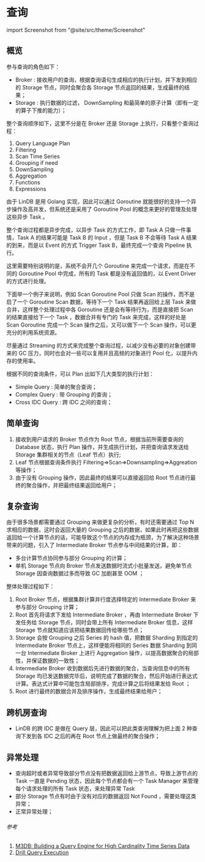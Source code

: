# 查询

import Screenshot from "@site/src/theme/Screenshot"

## 概览

参与查询的角色如下：
- Broker : 接收用户的查询，根据查询语句生成相应的执行计划，并下发到相应的 Storage 节点，同时会聚合各 Storage 节点返回的结果，生成最终的结果；
- Storage : 执行数据的过滤， DownSampling 和最简单的原子计算（即有一定的算子下推的能力）；

整个查询顺序如下，这里不分是在 Broker 还是 Storage 上执行，只看整个查询过程：
1. Query Language Plan
2. Filtering
3. Scan Time Series
4. Grouping if need
5. DownSampling
6. Aggregation
7. Functions
8. Expressions

由于 LinDB 是用 Golang 实现，因此可以通过 Goroutine 就能很好的支持一个异步操作及高并发，但系统还是采用了 Goroutine Pool 的概念来更好的管理及处理这些异步 Task 。

整个查询过程都是异步完成，以异步 Task 的方式工作，即 Task A 只做一件事情，Task A 的结果可能是 Task B 的 Input ，但是  Task B 不会等待 Task A 结果的到来，而是以 Event 的方式 Trigger Task B，最终完成一个查询 Pipeline 执行。

这里需要特别说明的是，系统不会开几个 Goroutine 来完成一个请求，而是在不同的 Goroutine Pool 中完成，所有的 Task 都是没有返回值的，以 Event Driver 的方式进行处理。

下面举一个例子来说明，例如 Scan Goroutine Pool 只做 Scan 的操作，而不是启了一个 Goroutine Scan 数据，等待下一个 Task 结果再返回给上层 Task 来做合并，这样整个处理过程中各 Goroutine 还是会有等待行为，而是直接把 Scan 的结果直接给下一个 Task ，数据合并有专门的 Task 来完成，这样的好处是 Scan Goroutine 完成一个 Scan 操作之后，又可以做下一个 Scan 操作，可以更充分的利用系统资源。

尽量通过 Streaming 的方式来完成整个查询过程，以减少没有必要的对象创建带来的 GC 压力，同时也会对一些可以复用并且高频的对象进行 Pool 化，以提升内存的使用率。

根据不同的查询条件，可以 Plan 出如下几大类型的执行计划： 
- Simple Query : 简单的聚合查询；
- Complex Query : 带 Grouping 的查询；
- Cross IDC Query : 跨 IDC 之间的查询；

## 简单查询

<Screenshot
  alt="simpel query"
  title="简单查询"
  src="/img/lindb/design/simple_query.png"
/>

1. 接收到用户请求的 Broker 节点作为 Root 节点，根据当前所需要查询的 Database 状态，执行 Plan 操作，并生成执行计划，并把查询请求发送给 Storage 集群相关的节点（Leaf 节点）执行;
2.  Leaf 节点根据查询条件执行 Filtering=>Scan=>Downsampling=>Aggreation 等操作；
3. 由于没有 Grouping 操作，因此最终的结果可以直接返回给 Root 节点进行最终的聚合操作，并把最终结果返回给用户；

## 复杂查询

<Screenshot
  alt="complex query"
  title="复杂查询"
  src="/img/lindb/design/complex_query.png"
/>

由于很多场景都需要通过 Grouping 来做更复杂的分析，有时还需要通过 Top N 求相应的数据，这时会返回大量的 Grouping 之后的数据，如果此时再把这些数据返回给一个计算节点的话，可能导致这个节点的内存成为瓶颈，为了解决这种场景带来的问题，引入了  Intermediate Broker 节点参与中间结果的计算，即：
- 多台计算节点协同参与部分 Grouping 的计算；
- 单机 Storage 节点向 Broker 节点发送数据时流式小批量发送，避免单节点 Storage 因查询数据过多而导致 GC 加剧甚至 OOM ；

整体处理过程如下：
1. Root Broker 节点，根据集群计算并行度选择特定的 Intermediate Broker 来参与部分 Grouping 计算；
2. Root 首先将请求下发给 Intermediate Broker ，再由 Intermediate Broker 下发任务给 Storage 节点，同时会带上所有 Intermediate Broker 信息，这样 Storage 节点就知道应该把结果数据回传给哪些节点；
3. Storage 会按 Grouping 之后 Series 的 hash 值，把数据 Sharding 到指定的 Intermediate Broker 节点上，这样便能将相同的 Series 数据 Sharding 到同一台 Intermediate Broker 上进行 Aggregation 操作，以提高数据聚合的局部性，并保证数据的一致性；
4. Intermediate Broker 收到数据后先进行数据的聚合，当查询信息中的所有 Storage 均已发送数据完毕后，说明完成了数据的聚合，然后开始进行表达式计算。表达式计算中可能包含局部排序，完成计算之后将结果发给 Root ；
5. Root 进行最终的数据合并及排序操作，生成最终结果给用户；

## 跨机房查询

<Screenshot
  alt="cross idc query"
  title="跨机房查询"
  src="/img/lindb/design/cross_idc_query.png"
/>

- LinDB 的跨 IDC 是做在 Query 层，因此可以把此类查询理解为把上面 2 种查询下发到各 IDC 之后的再在 Root 节点上做最终的聚合操作；

## 异常处理

- 查询超时或者异常导致部分节点没有把数据返回给上游节点，导致上游节点的 Task 一直是 Pending 状态，因此每个节点都会有一个 Task Manager 来管理每个请求处理的所有 Task 状态，来处理异常 Task 
- 部分 Storage 节点有时由于没有对应的数据返回 Not Found ，需要处理这类异常；
- 正常异常处理；

###### 参考
1. [M3DB: Building a Query Engine for High Cardinality Time Series Data](https://eng.uber.com/billion-data-point-challenge/)
2. [Drill Query Execution](https://drill.apache.org/docs/drill-query-execution/)
